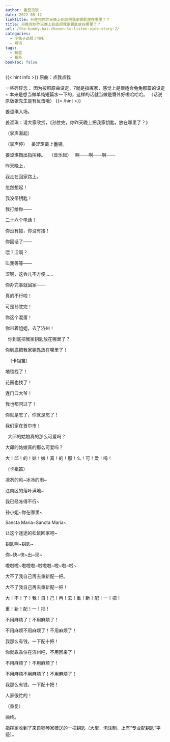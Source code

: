 ```yaml
---
author: 番茄烫饭
date: 2022-05-12
linktitle: 孙胜完你昨天晚上到底把我家钥匙放在哪里了？
title: 孙胜完你昨天晚上到底把我家钥匙放在哪里了？
url: /the-bunny-has-chosen-to-listen-side-story-2/
categories:
  - 小兔子选择了倾听
  - 填词
tags:
  - 粉蓝
  - 番外
bookToc: false
---
```


{{< hint info >}}
原曲：点我点我

一些碎碎念：
因为按照原曲设定，7就是指挥家，感觉上是很适合兔兔那篇的设定~
本来是想当做单纯短篇水一下的，这样的话就当做是番外好啦哈哈哈。
（话说原版张先生是有反击哦）
{{< /hint >}}

<!--more-->





姜涩琪入场。

姜涩琪：请大家欣赏，《孙胜完，你昨天晚上把我家钥匙，放在哪里了？》

（掌声渐起）

（掌声停）
 
姜涩琪戴上墨镜。

姜涩琪掏出指挥棒。
 
（音乐起）
 
啊——啊——啊——

昨天晚上，

我走在回家路上。

忽然想起！

我没带钥匙！

我打给你——

二十六个电话！

你没有接，你没有接！
 


你回话了——

喂？涩啊？

叫我等等——

涩啊，这会儿不方便……

你办完事就回家——

真的不行啦！
 


可是孙胜完！

你这个混蛋！

你带着姐姐，去了济州！


 
你到底把我家钥匙放在哪里了？

你到底把我家钥匙放在哪里了！


 
（卡祖笛）
 


地毯找了！

花园也找了！

连门口大爷！

我也都问过了！
 


你就是忘了，你就是忘了！

我们家在首尔市！


 
大邱的姑娘真的那么可爱吗？

大邱的姑娘真的那么可爱吗？

大！邱！的！姑！娘！真！的！那！么！可！爱！吗！
 


（卡祖笛）
 


凛冽的风~冰冷的雨~

江南区的落叶满地~

我已经冻得不行~

孙小姐~你在哪里~
 


Sancta Maria~Sancta Maria~

让这个迷途的松鼠回家吧~
 


钥匙啊~钥匙~

你~快~快~出~现~
 


啦啦啦~啦啦啦~啦啦啦~啦~啦~啦~
 


大不了我自己再去重新配一把。

大不了我自己再去重新配一把！

大！不！了！我！自！己！再！去！重！新！配！一！把！

重！新！配！一！把！
 


不用麻烦了！不用麻烦了！

不用麻烦不用麻烦了！不用麻烦了！

我那么有钱，一下配十把！

你就乖乖住在济州吧，不用回来了！
 


不用麻烦了！不用麻烦了！

不用麻烦不用麻烦了！不用麻烦了！

我那么有钱，一下配十把！

人家很忙的！



（重复）
 


曲终。

指挥家收到了来自钢琴家赠送的一把钥匙（大型，泡沫制，上有“专业配钥匙”字迹）。
